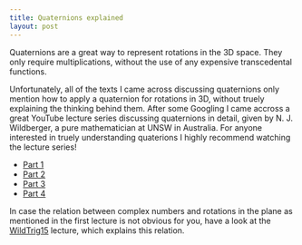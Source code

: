 ```yaml
---
title: Quaternions explained
layout: post
---
```


Quaternions are a great way to represent rotations in the 3D space. They only require multiplications, without the use of any expensive transcedental functions.

<!-- more -->

Unfortunately, all of the texts I came across discussing quaternions only mention how to apply a quaternion for rotations in 3D, without truely explaining the thinking behind them. After some Googling I came accross a great YouTube lecture series discussing quaternions in detail, given by N. J. Wildberger, a pure mathematician at UNSW in Australia. For anyone interested in truely understanding quaterions I highly recommend watching the lecture series!

* [Part 1](https://www.youtube.com/watch?v=uRKZnFAR7yw)
* [Part 2](https://www.youtube.com/watch?v=0_XoZc-A1HU)
* [Part 3](https://www.youtube.com/watch?v=g22jAtg3QAk)
* [Part 4](https://www.youtube.com/watch?v=MkNfQtINEjo)

In case the relation between complex numbers and rotations in the plane as mentioned in the first lecture is not obvious for you, have a look at the [WildTrig15](https://www.youtube.com/watch?v=S7NDSPtoVP0) lecture, which explains this relation.
